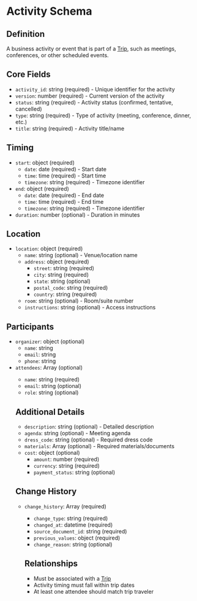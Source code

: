 # Activity Schema

## Definition
A business activity or event that is part of a [Trip](./trip.md), such as meetings, conferences, or other scheduled events.

## Core Fields
- `activity_id`: string (required) - Unique identifier for the activity
- `version`: number (required) - Current version of the activity
- `status`: string (required) - Activity status (confirmed, tentative, cancelled)
- `type`: string (required) - Type of activity (meeting, conference, dinner, etc.)
- `title`: string (required) - Activity title/name

## Timing
- `start`: object (required)
  - `date`: date (required) - Start date
  - `time`: time (required) - Start time
  - `timezone`: string (required) - Timezone identifier
- `end`: object (required)
  - `date`: date (required) - End date
  - `time`: time (required) - End time
  - `timezone`: string (required) - Timezone identifier
- `duration`: number (optional) - Duration in minutes

## Location
- `location`: object (required)
  - `name`: string (optional) - Venue/location name
  - `address`: object (required)
    - `street`: string (required)
    - `city`: string (required)
    - `state`: string (optional)
    - `postal_code`: string (required)
    - `country`: string (required)
  - `room`: string (optional) - Room/suite number
  - `instructions`: string (optional) - Access instructions

## Participants
- `organizer`: object (optional)
  - `name`: string
  - `email`: string
  - `phone`: string
- `attendees`: Array<object> (optional)
  - `name`: string (required)
  - `email`: string (optional)
  - `role`: string (optional)

## Additional Details
- `description`: string (optional) - Detailed description
- `agenda`: string (optional) - Meeting agenda
- `dress_code`: string (optional) - Required dress code
- `materials`: Array<string> (optional) - Required materials/documents
- `cost`: object (optional)
  - `amount`: number (required)
  - `currency`: string (required)
  - `payment_status`: string (optional)

## Change History
- `change_history`: Array<object> (required)
  - `change_type`: string (required)
  - `changed_at`: datetime (required)
  - `source_document_id`: string (required)
  - `previous_values`: object (required)
  - `change_reason`: string (optional)

## Relationships
- Must be associated with a [Trip](./trip.md)
- Activity timing must fall within trip dates
- At least one attendee should match trip traveler